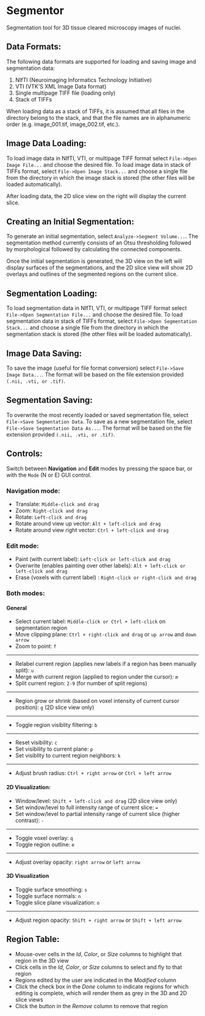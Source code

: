 # Segmentor
Segmentation tool for 3D tissue cleared microscopy images of nuclei.

## Data Formats:

The following data formats are supported for loading and saving image and segmentation data:

1. NIfTI (Neuroimaging Informatics Technology Initiative)
2. VTI (VTK'S XML Image Data format)
3. Single multipage TIFF file (loading only)
4. Stack of TIFFs

When loading data as a stack of TIFFs, it is assumed that all files in the directory belong to the stack, and that the file names are in alphanumeric order (e.g. image_001.tif, image_002.tif, etc.).

## Image Data Loading:

To load image data in NIfTI, VTI, or multipage TIFF format select `File->Open Image File...` and choose the desired file.
To load image data in stack of TIFFs format, select `File->Open Image Stack...` and choose a single file from the directory in which the image stack is stored (the other files will be loaded automatically).

After loading data, the 2D slice view on the right will display the current slice.

## Creating an Initial Segmentation:

To generate an initial segmentation, select `Analyze->Segment Volume...`. The segmentation method currently consists of an Otsu thresholding followed by morphological followed by calculating the connected components.

Once the initial segmentation is generated, the 3D view on the left will display surfaces of the segmentations, and the 2D slice view will show 2D overlays and outlines of the segmented regions on the current slice.

## Segmentation Loading:

To load segmentation data in NIfTI, VTI, or multipage TIFF format select `File->Open Segmentation File...` and choose the desired file.
To load segmentation data in stack of TIFFs format, select `File->Open Segmentation Stack...` and choose a single file from the directory in which the segmentation stack is stored (the other files will be loaded automatically).

## Image Data Saving:

To save the image (useful for file format conversion) select `File->Save Image Data...`. The format will be based on the file extension  provided `(.nii, .vti, or .tif)`. 

## Segmentation Saving:

To overwrite the most recently loaded or saved segmentation file, select `File->Save Segmentation Data`. To save as a new segmentation file, select `File->Save Segmentation Data As...`. The format will be based on the file extension  provided `(.nii, .vti, or .tif)`. 

## Controls:

Switch between **Navigation** and **Edit** modes by pressing the space bar, or with the `Mode` (N or E) GUI control.

### Navigation mode:

* Translate: `Middle-click and drag`
* Zoom: `Right-click and drag`
* Rotate: `Left-click and drag`
* Rotate around view up vector: `Alt + left-click and drag`
* Rotate around view right vector: `Ctrl + left-click and drag`

### Edit mode:

* Paint (with current label): `Left-click or left-click and drag`
* Overwrite (enables painting over other labels): `Alt + left-click or left-click and drag`
* Erase (voxels with current label) : `Right-click or right-click and drag`

### Both modes:

#### General 

* Select current label: `Middle-click or Ctrl + left-click` on segmentation region
* Move clipping plane: `Ctrl + right-click and drag` or `up arrow` and `down arrow`
* Zoom to point: `f`
****
* Relabel current region (applies new labels if a region has been manually split): `u`
* Merge with current region (applied to region under the cursor): `m`
* Split current region: `2-9` (for number of split regions)
****
* Region grow or shrink (based on voxel intensity of current cursor position): `g` (2D slice view only)
****
* Toggle region visiblity filtering: `b`
****
* Reset visibility: `c`
* Set visibility to current plane: `p`
* Set visiblity to current region neighbors: `k`
****
* Adjust brush radius: `Ctrl + right arrow` or `Ctrl + left arrow`

#### 2D Visualization:

* Window/level: `Shift + left-click and drag` (2D slice view only)
* Set window/level to full intensity range of current slice: `=`
* Set window/level to partial intensity range of current slice (higher contrast): `-`
****
* Toggle voxel overlay: `q`
* Toggle region outline: `e`
****
* Adjust overlay opacity: `right arrow` or `left arrow`

#### 3D Visualization

* Toggle surface smoothing: `s`
* Toggle surface normals: `n`
* Toggle slice plane visualization: `o`
****
* Adjust region opacity: `Shift + right arrow` or `Shift + left arrow`

## Region Table:

* Mouse-over cells in the *Id*, *Color*, or *Size* columns to highlight that region in the 3D view
* Click cells in the *Id*, *Color*, or *Size* columns to select and fly to that region
* Regions edited by the user are indicated in the *Modified* column
* Click the check box in the *Done* column to indicate regions for which editing is complete, which will render them as grey in the 3D and 2D slice views
* Click the button in the *Remove* column to remove that region
